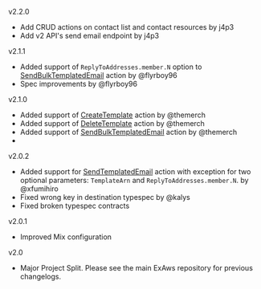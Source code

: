 v2.2.0
  - Add CRUD actions on contact list and contact resources by j4p3 
  - Add v2 API's send email endpoint by j4p3 
  
v2.1.1
  - Added support of `ReplyToAddresses.member.N` option to [SendBulkTemplatedEmail](https://docs.aws.amazon.com/ses/latest/APIReference/API_SendBulkTemplatedEmail.html) action by @flyrboy96
  - Spec improvements by @flyrboy96

v2.1.0
  - Added support of [CreateTemplate](https://docs.aws.amazon.com/ses/latest/APIReference/API_CreateTemplate.html) action by @themerch
  - Added support of [DeleteTemplate](https://docs.aws.amazon.com/ses/latest/APIReference/API_DeleteTemplate.html) action by @themerch
  - Added support of [SendBulkTemplatedEmail](https://docs.aws.amazon.com/ses/latest/APIReference/API_SendBulkTemplatedEmail.html) action by @themerch
  -
v2.0.2
  - Added support for [SendTemplatedEmail](https://docs.aws.amazon.com/ses/latest/APIReference/API_SendTemplatedEmail.html) action with exception for two optional parameters: `TemplateArn` and `ReplyToAddresses.member.N`. by @xfumihiro
  - Fixed wrong key in destination typespec by @kalys
  - Fixed broken typespec contracts

v2.0.1

  - Improved Mix configuration

v2.0

  - Major Project Split. Please see the main ExAws repository for previous changelogs.
